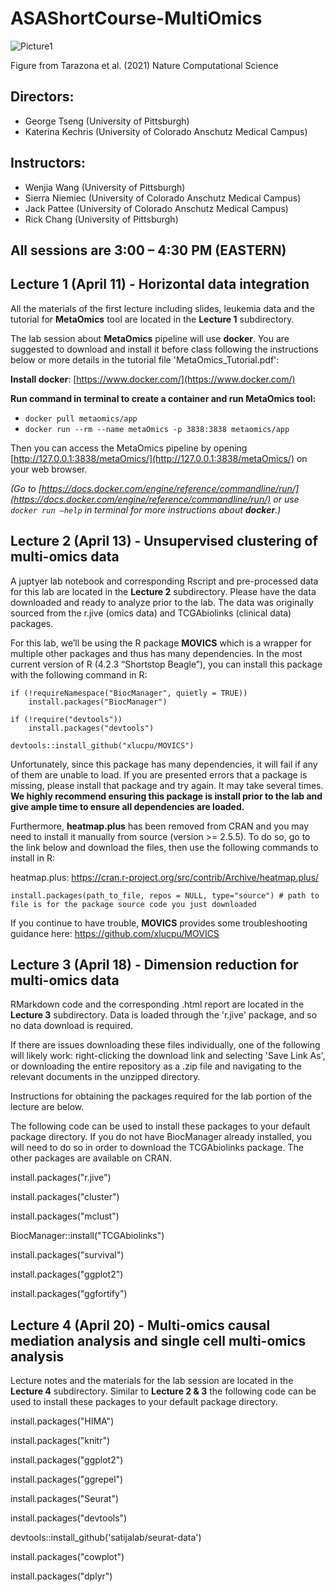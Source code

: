 # ASAShortCourse-MultiOmics



![Picture1](https://user-images.githubusercontent.com/6655031/229678834-9fec0e0b-042d-40bc-85ce-5e42d72ea864.jpg)

Figure from Tarazona et al. (2021) Nature Computational Science

## Directors:
* George Tseng (University of Pittsburgh)
* Katerina Kechris (University of Colorado Anschutz Medical Campus)

## Instructors: 
* Wenjia Wang (University of Pittsburgh)
* Sierra Niemiec (University of Colorado Anschutz Medical Campus)
* Jack Pattee (University of Colorado Anschutz Medical Campus)
* Rick Chang (University of Pittsburgh) 

## All sessions are 3:00 – 4:30 PM (EASTERN)

## Lecture 1 (April 11) - Horizontal data integration 

All the materials of the first lecture including slides, leukemia data and the tutorial for **MetaOmics** tool are located in the **Lecture 1** subdirectory.

The lab session about **MetaOmics** pipeline will use **docker**. You are suggested to download and install it before class following the instructions below or more details in the tutorial file 'MetaOmics_Tutorial.pdf':

**Install docker**: [https://www.docker.com/](https://www.docker.com/)

**Run command in terminal to create a container and run MetaOmics tool:**

* `docker pull metaomics/app`
* `docker run --rm --name metaOmics -p 3838:3838 metaomics/app`

Then you can access the MetaOmics pipeline by opening [http://127.0.0.1:3838/metaOmics/](http://127.0.0.1:3838/metaOmics/) on your web browser.

*(Go to [https://docs.docker.com/engine/reference/commandline/run/](https://docs.docker.com/engine/reference/commandline/run/) or use `docker run –help` in terminal for more instructions about **docker**.)*

## Lecture 2 (April 13) - Unsupervised clustering of multi-omics data 

A juptyer lab notebook and corresponding Rscript and pre-processed data for this lab are located in the **Lecture 2** subdirectory. Please have the data downloaded and ready to analyze prior to the lab. The data was originally sourced from the r.jive (omics data) and TCGAbiolinks (clinical data) packages.

For this lab, we’ll be using the R package **MOVICS** which is a wrapper for multiple other packages and thus has many dependencies. In the most current version of R (4.2.3 “Shortstop Beagle”), you can install this package with the following command in R:

```
if (!requireNamespace("BiocManager", quietly = TRUE))
    install.packages("BiocManager")
    
if (!require("devtools")) 
    install.packages("devtools")
    
devtools::install_github("xlucpu/MOVICS")
```

Unfortunately, since this package has many dependencies, it will fail if any of them are unable to load. If you are presented errors that a package is missing, please install that package and try again. It may take several times. **We highly recommend ensuring this package is install prior to the lab and give ample time to ensure all dependencies are loaded.**

Furthermore, **heatmap.plus** has been removed from CRAN and you may need to install it manually from source (version >= 2.5.5). To do so, go to the link below and download the files, then use the following commands to install in R:

heatmap.plus: https://cran.r-project.org/src/contrib/Archive/heatmap.plus/

```
install.packages(path_to_file, repos = NULL, type="source") # path to file is for the package source code you just downloaded
```

If you continue to have trouble, **MOVICS** provides some troubleshooting guidance here: https://github.com/xlucpu/MOVICS


## Lecture 3 (April 18) - Dimension reduction for multi-omics data 

RMarkdown code and the corresponding .html report are located in the **Lecture 3** subdirectory. Data is loaded through the 'r.jive' package, and so no data download is required.

If there are issues downloading these files individually, one of the following will likely work: right-clicking the download link and selecting 'Save Link As', or downloading the entire repository as a .zip file and navigating to the relevant documents in the unzipped directory.

Instructions for obtaining the packages required for the lab portion of the lecture are below.

The following code can be used to install these packages to your default package directory. If you do not have BiocManager already installed, you will need to do so in order to download the TCGAbiolinks package. The other packages are available on CRAN.

install.packages("r.jive")

install.packages("cluster")

install.packages("mclust")

BiocManager::install("TCGAbiolinks")

install.packages("survival")

install.packages("ggplot2")

install.packages("ggfortify")


## Lecture 4 (April 20) - Multi-omics causal mediation analysis and single cell multi-omics analysis

Lecture notes and the materials for the lab session are located in the **Lecture 4** subdirectory.
Similar to **Lecture 2 & 3** the following code can be used to install these packages to your default package directory.

install.packages("HIMA")

install.packages("knitr")

install.packages("ggplot2")

install.packages("ggrepel")

install.packages("Seurat")

install.packages("devtools")

devtools::install_github('satijalab/seurat-data')

install.packages("cowplot")

install.packages("dplyr")
